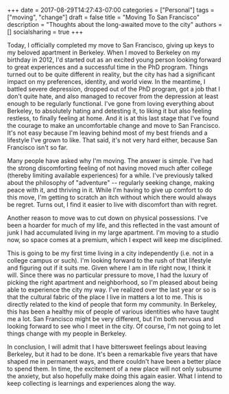 +++
date = 2017-08-29T14:27:43-07:00
categories = ["Personal"]
tags = ["moving", "change"]
draft = false
title = "Moving To San Francisco"
description = "Thoughts about the long-awaited move to the city"
authors = []
socialsharing = true
+++

Today, I officially completed my move to San Francisco, giving up keys to my beloved
apartment in Berkeley. When I moved to Berkeley on my birthday in 2012, I'd started
out as an excited young person looking forward to great experiences and a successful
time in the PhD program. Things turned out to be quite different in reality, but the
city has had a significant impact on my preferences, identity, and world view.
In the meantime, I battled severe depression, dropped out of the PhD program, got a
job that I don't quite hate, and also managed to recover from the depression
at least enough to be regularly functional.
I've gone from loving everything about Berkeley, to absolutely hating and detesting it,
to liking it but also feeling restless, to finally feeling at home. And it is at this
last stage that I've found the courage to make an uncomfortable change and
move to San Francisco. It's not easy because I'm leaving behind most of my best
friends and a lifestyle I've grown to like. That said, it's not
very hard either, because San Francisco isn't so far.

Many people have asked why I'm moving. The answer is simple. I've had the strong
discomforting feeling of not having moved much after college (thereby limiting
available experiences) for a while. I've previously talked about the philosophy of
"adventure" -- regularly seeking change, making peace with it, and thriving in it.
While I'm having to give up comfort to do
this move, I'm getting to scratch an itch without which there would always be
regret. Turns out, I find it easier to live with discomfort than with regret.

Another reason to move was to cut down on physical possessions. I've been
a hoarder for much of my life, and this reflected in the vast amount of junk
I had accumulated living in my large apartment. I'm moving to a studio now,
so space comes at a premium, which I expect will keep me disciplined.

This is going to be my first time living in a city independently (i.e. not
in a college campus or such). I'm looking forward to the rush of that lifestyle
and figuring out if it suits me. Given where I am in life right now, I think
it will. Since there was no particular pressure to move, I had the luxury of
picking the right apartment and neighborhood, so I'm pleased about being able
to experience the city my way.
I've realized over the last year or so is that the cultural fabric of
the place I live in matters a lot to me. This is directly related to the kind of
people that form my community. In Berkeley, this has been a healthy mix of
people of various identities who have taught me a lot.
San Francisco might be very different, but I'm both nervous and
looking forward to see who I meet in the city. Of course, I'm not going
to let things change with my people in Berkeley.

In conclusion, I will admit that I have bittersweet feelings about leaving Berkeley,
but it had to be done. It's been a remarkable five years that have shaped me in
permanent ways, and there couldn't have been a better place to spend them.
In time, the excitement of a new place will not only
subsume the anxiety, but also hopefully make doing this again easier. What I
intend to keep collecting is learnings and experiences along the way.
